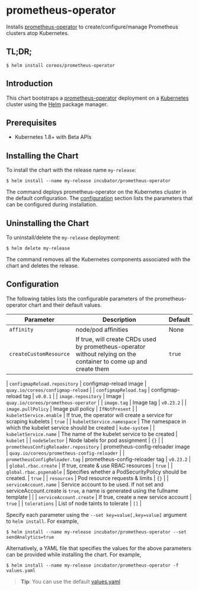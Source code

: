 # prometheus-operator

Installs [prometheus-operator](https://github.com/coreos/prometheus-operator) to create/configure/manage Prometheus clusters atop Kubernetes.

## TL;DR;

```console
$ helm install coreos/prometheus-operator
```

## Introduction

This chart bootstraps a [prometheus-operator](https://github.com/coreos/prometheus-operator) deployment on a [Kubernetes](http://kubernetes.io) cluster using the [Helm](https://helm.sh) package manager.

## Prerequisites
  - Kubernetes 1.8+ with Beta APIs

## Installing the Chart

To install the chart with the release name `my-release`:

```console
$ helm install --name my-release incubator/prometheus-operator
```

The command deploys prometheus-operator on the Kubernetes cluster in the default configuration. The [configuration](#configuration) section lists the parameters that can be configured during installation.

## Uninstalling the Chart

To uninstall/delete the `my-release` deployment:

```console
$ helm delete my-release
```

The command removes all the Kubernetes components associated with the chart and deletes the release.

## Configuration

The following tables lists the configurable parameters of the prometheus-operator chart and their default values.

|       Parameter        |                                                    Description                                                    | Default |
| ---------------------- | ----------------------------------------------------------------------------------------------------------------- | ------- |
| `affinity`             | node/pod affinities                                                                                               | None    |
| `createCustomResource` | If true, will create CRDs used by prometheus-operator without relying on the container to come up and create them | `true`  |

| `configmapReload.repository`          | configmap-reload image                                                                                                      | `quay.io/coreos/configmap-reload`           |
| `configmapReload.tag`                 | configmap-reload tag                                                                                                        | `v0.0.1`                                    |
| `image.repository`                    | Image                                                                                                                       | `quay.io/coreos/prometheus-operator`        |
| `image.tag`                           | Image tag                                                                                                                   | `v0.23.2`                                   |
| `image.pullPolicy`                    | Image pull policy                                                                                                           | `IfNotPresent`                              |
| `kubeletService.enable`               | If true, the operator will create a service for scraping kubelets                                                           | `true`                                      |
| `kubeletService.namespace`            | The namespace in which the kubelet service should be created                                                                | `kube-system`                               |
| `kubeletService.name`                 | The name of the kubelet service to be created                                                                               | `kubelet`                                   |
| `nodeSelector`                        | Node labels for pod assignment                                                                                              | `{}`                                        |
| `prometheusConfigReloader.repository` | prometheus-config-reloader image                                                                                            | `quay.io/coreos/prometheus-config-reloader` |
| `prometheusConfigReloader.tag`        | prometheus-config-reloader tag                                                                                              | `v0.23.2`                                    |
| `global.rbac.create`                  | If true, create & use RBAC resources                                                                                        | `true`                                      |
| `global.rbac.pspenable`               | Specifies whether a PodSecurityPolicy should be created.                                                                    | `true`                                      |
| `resources`                           | Pod resource requests & limits                                                                                              | `{}`                                        |
| `serviceAccount.name`                 | Service account to be used. If not set and serviceAccount.create is `true`, a name is generated using the fullname template |                                             |
| `serviceAccount.create`               | If true, create a new service account                                                                                       | `true`                                      |
| `tolerations`                         | List of node taints to tolerate                                                                                             | `[]`                                        |


Specify each parameter using the `--set key=value[,key=value]` argument to `helm install`. For example,

```console
$ helm install --name my-release incubator/prometheus-operator --set sendAnalytics=true
```

Alternatively, a YAML file that specifies the values for the above parameters can be provided while installing the chart. For example,

```console
$ helm install --name my-release incubator/prometheus-operator -f values.yaml
```

> **Tip**: You can use the default [values.yaml](values.yaml)
